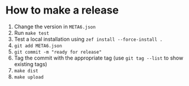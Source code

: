 How to make a release
=====================

1. Change the version in `META6.json`
2. Run `make test`
3. Test a local installation using `zef install --force-install .`
4. `git add META6.json`
5. `git commit -m "ready for release"`
6. Tag the commit with the appropriate tag (use `git tag --list` to show existing tags)
7. `make dist`
8. `make upload`
